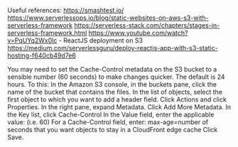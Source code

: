 Useful references:
https://smashtest.io/
https://www.serverlessops.io/blog/static-websites-on-aws-s3-with-serverless-framework
https://serverless-stack.com/chapters/stages-in-serverless-framework.html
https://www.youtube.com/watch?v=PqUYq2Wx0lc - ReactJS deployment on S3
https://medium.com/serverlessguru/deploy-reactjs-app-with-s3-static-hosting-f640cb49d7e6

You may need to set the Cache-Control metadata on the S3 bucket to a sensible number (60 seconds) to make changes quicker. The default is 24 hours. To this:
In the Amazon S3 console, in the buckets pane, click the name of the bucket that contains the files.
In the list of objects, select the first object to which you want to add a header field.
Click Actions and click Properties.
In the right pane, expand Metadata.
Click Add More Metadata.
In the Key list, click Cache-Control
In the Value field, enter the applicable value: (i.e. 60)
For a Cache-Control field, enter: max-age=number of seconds that you want objects to stay in a CloudFront edge cache
Click Save.

